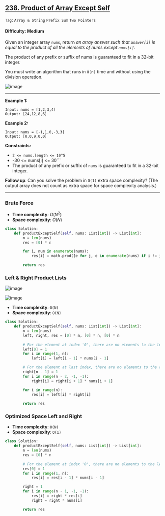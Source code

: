## [238. Product of Array Except Self](https://leetcode.com/problems/product-of-array-except-self)

```Tag```: ```Array & String``` ```Prefix Sum``` ```Two Pointers```

#### Difficulty: Medium

Given an integer array ```nums```, return _an array answer such that ```answer[i]``` is equal to the product of all the elements of nums except ```nums[i]```_.

The product of any prefix or suffix of nums is guaranteed to fit in a 32-bit integer.

You must write an algorithm that runs in ```O(n)``` time and without using the division operation.

![image](https://github.com/quananhle/Python/assets/35042430/3958750d-477c-48ca-853d-a2025852dfa7)

---

__Example 1:__
```
Input: nums = [1,2,3,4]
Output: [24,12,8,6]
```

__Example 2:__
```
Input: nums = [-1,1,0,-3,3]
Output: [0,0,9,0,0]
```

__Constraints:__

- ```2 <= nums.length <= 10^5```
- -30 <= nums[i] <= 30```
- The product of any prefix or suffix of ```nums``` is guaranteed to fit in a 32-bit integer.
 
__Follow up__: Can you solve the problem in ```O(1)``` extra space complexity? (The output array does not count as extra space for space complexity analysis.)

---

### Brute Force

- __Time complexity__: $O(N^2)$
- __Space complexity__: $O(N)$

```Python
class Solution:
    def productExceptSelf(self, nums: List[int]) -> List[int]:
        n = len(nums)
        res = [0] * n

        for i, num in enumerate(nums):
            res[i] = math.prod([e for j, e in enumerate(nums) if i != j])
        
        return res
```

### Left & Right Product Lists

![image](https://leetcode.com/problems/product-of-array-except-self/Figures/238/diag-1.png)

![image](https://leetcode.com/problems/product-of-array-except-self/Figures/238/products.png)

- __Time complexity__: ```O(N)```
- __Space complexity__: ```O(N)```

```Python
class Solution:
    def productExceptSelf(self, nums: List[int]) -> List[int]:
        n = len(nums)
        left, right, res = [0] * n, [0] * n, [0] * n
        
        # For the element at index '0', there are no elements to the left, so the left[0] = 1
        left[0] = 1
        for i in range(1, n):
            left[i] = left[i - 1] * nums[i - 1]

        # For the element at last index, there are no elements to the right, so the right[n - 1] = 1
        right[n - 1] = 1
        for i in range(n - 2, -1, -1):
            right[i] = right[i + 1] * nums[i + 1]

        for i in range(n):
            res[i] = left[i] * right[i]
        
        return res
```

### Optimized Space Left and Right

- __Time complexity__: ```O(N)```
- __Space complexity__: ```O(1)```

```Python
class Solution:
    def productExceptSelf(self, nums: List[int]) -> List[int]:
        n = len(nums)
        res = [0] * n
        
        # For the element at index '0', there are no elements to the left, so the res[0] = 1
        res[0] = 1
        for i in range(1, n):
            res[i] = res[i - 1] * nums[i - 1]

        right = 1
        for i in range(n - 1, -1, -1):
            res[i] = right * res[i]
            right = right * nums[i]

        return res
```
